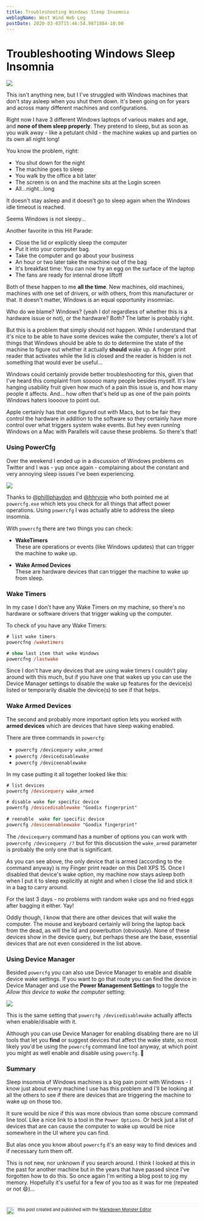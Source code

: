 ```yaml
---
title: Troubleshooting Windows Sleep Insomnia
weblogName: West Wind Web Log
postDate: 2020-03-03T15:46:54.9871884-10:00
---
```

# Troubleshooting Windows Sleep Insomnia

![](Banner.png)

This isn't anything new, but I I've struggled with Windows machines that don't stay asleep when you shut them down.  It's been going on for years and across many different machines and configurations.

Right now I have 3 different Windows laptops of various makes and age, and **none of them sleep properly**. They pretend to sleep, but as soon as you walk away - like a petulant child - the machine wakes up and parties on its own all night long!

You know the problem, right:

* You shut down for the night
* The machine goes to sleep
* You walk by the office a bit later
* The screen is on and the machine sits at the Login screen
* All...night...long

It doesn't stay asleep and it doesn't go to sleep again when the Windows idle timeout is reached.

Seems Windows is not sleepy...

Another favorite in this Hit Parade: 

* Close the lid or explicitly sleep the computer
* Put it into your computer bag. 
* Take the computer and go about your business 
* An hour or two later take the machine out of the bag 
* It's breakfast time: You can now fry an egg on the surface of the laptop
* The fans are ready for internal drone liftoff

Both of these happen to me **all the time**.  New machines, old machines, machines with one set of drivers, or with others, from this manufacturer or that. It doesn't matter, Windows is an equal opportunity insomniac.

Who do we blame? Windows? (yeah I do! regardless of whether this is a hardware issue or not), or the hardware? Both? The latter is probably right.

But this is a problem that simply should not happen. While I understand that it's nice to be able to have some devices wake the computer, there's a lot of things that Windows should be able to do to determine the state of the machine to figure out whether it actually **should** wake up. A finger print reader that activates while the lid is closed and the reader is hidden is not something that would ever be useful...

Windows could certainly provide better troubleshooting for this, given that I've heard this complaint from sooooo many people besides myself. It's low hanging usability fruit given how much of a pain this issue is, and how many people it affects. And... how often that's held up as one of the pain points Windows haters loooove to point out.

Apple certainly has that one figured out with Macs, but to be fair they control the hardware in addition to the software so they certainly have more control over what triggers system wake events. But hey even running Windows on a Mac with Parallels will cause these problems. So there's that!

### Using PowerCfg
Over the weekend I ended up in a discussion of Windows problems on Twitter and I was - yup once again -  complaining about the constant and very annoying sleep issues I've been experiencing.

![](TwitterThread.png)

Thanks to [@philliphaydon](https://twitter.com/philliphaydon) and [@hhrvoje](https://twitter.com/hhrvoje) who both pointed me at `powercfg.exe` which lets you check for all things that affect power operations. Using `powercfg` I was actually able to address the sleep insomnia.

With `powercfg` there are two things you can check:

* **WakeTimers**  
These are operations or events (like Windows updates) that can trigger the machine to wake up.

* **Wake Armed Devices**  
These are hardware devices that can trigger the machine to wake up from sleep.

### Wake Timers
In my case I don't have any Wake Timers on my machine, so there's no hardware or software drivers that trigger waking up the computer. 

To check of you have any Wake Timers:

```ps
# list wake timers
powercfng /waketimers

# show last item that woke Windows
powercfng /lastwake
```

Since I don't have any devices that are using wake timers I couldn't play around with this much, but if you have one that wakes up you can use the Device Manager settings to disable the wake up features for the device(s) listed or temporarily disable the device(s) to see if that helps.

### Wake Armed Devices
The second and probably more important option lets you worked with **armed devices** which are devices that have sleep waking enabled.

There are three commands in `powercfg`:

* `powercfg /devicequery wake_armed`
* `powercfg /devicedisablewake`
* `powercfg /deviceenablewake`

In my case putting it all together looked like this:

```ps
# list devices
powercfg /devicequery wake_armed

# disable wake for specific device
powercfg /devicedisablewake "Goodix fingerprint"
  
# reenable  wake for specific device
powercfg /deviceenableewake "Goodix fingerprint"
```             

The `/devicequery` command has a number of options you can work with `powercnfg /devicequery /?` but for this discussion the `wake_armed` parameter is probably the only one that is significant.

As you can see above, the only device that is armed (according to the command anyway) is my Finger print reader on this Dell XPS 15. Once I disabled that device's wake option, my machine now stays asleep both when I put it to sleep explicitly at night and when I close the lid and stick it in a bag to carry around.

For the last 3 days - no problems with random wake ups and no fried eggs after bagging it either. Yay!

Oddly though, I know that there are other devices that will wake the computer. The mouse and keyboard certainly will bring the laptop back from the dead, as will the lid and powerbutton (obviously). None of these devices show in the device query, but perhaps these are the base, essential devices that are not even considered in the list above.

### Using Device Manager
Besided `powercfg` you can also use Device Manager to enable and disable device wake settings. If you want to go that route you can find the device in Device Manager and use the **Power Management Settings** to toggle the *Allow this device to wake the computer* setting:

![](DeviceManager.png)

This is the same setting that `powercfg /devicedisablewake` actually affects when enable/disable with it.

Although you can use Device Manager for enabling disabling there are no UI tools that let you **find** or suggest devices that affect the wake state, so most likely you'd be using the `powercfg` command line tool  anyway, at which point you might as well enable and disable using `powercfg`. :shrug:

### Summary
Sleep insomnia of Windows machines is a big pain point with Windows - I know just about every machine I use has this problem and I'll be looking at all the others to see if there are devices that are triggering the machine to wake up on those too.

It sure would be nice if this was more obvious than some obscure command line tool. Like a nice link to a tool in the `Power Options`. Or heck just a list of devices that are can cause the computer to wake up would be nice somewhere in the UI where you can find.

But alas once you know about `powercfg` it's an easy way to find devices and if necessary turn them off.

This is not new, nor unknown if you search around. I think I looked at this in the past for another machine but in the years that have passed since I've forgotten how to do this. So once again I'm writing a blog post to jog my memory. Hopefully it's useful for a few of you too as it was for me (repeated or not :smile:)...

<div style="margin-top: 30px;font-size: 0.8em;
            border-top: 1px solid #eee;padding-top: 8px;">
    <img src="https://markdownmonster.west-wind.com/favicon.png"
         style="height: 20px;float: left; margin-right: 10px;"/>
    this post created and published with the 
    <a href="https://markdownmonster.west-wind.com" 
       target="top">Markdown Monster Editor</a> 
</div>